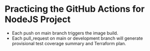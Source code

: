 # Practicing the GitHub Actions for NodeJS Project

- Each push on main branch triggers the image build.
- Each pull_request on main or development branch will generate provisional test coverage summary and Terraform plan.
